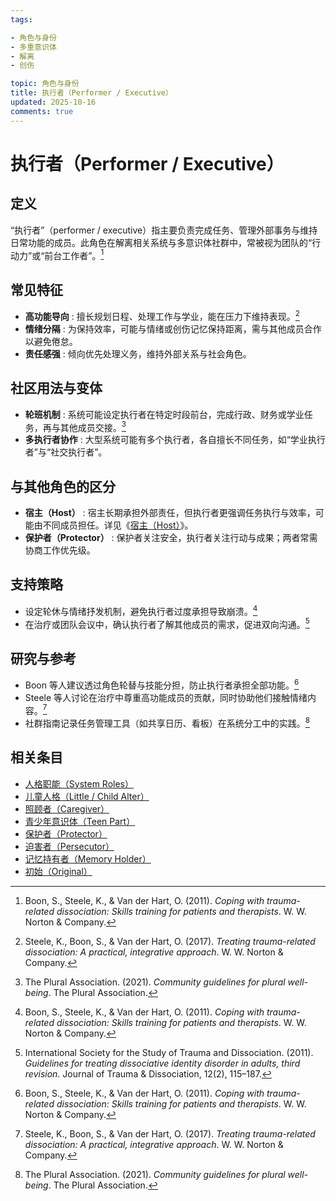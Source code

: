 ```yaml
---
tags:

- 角色与身份
- 多重意识体
- 解离
- 创伤

topic: 角色与身份
title: 执行者（Performer / Executive）
updated: 2025-10-16
comments: true
---
```


# 执行者（Performer / Executive）

## 定义

“执行者”（performer / executive）指主要负责完成任务、管理外部事务与维持日常功能的成员。此角色在解离相关系统与多意识体社群中，常被视为团队的“行动力”或“前台工作者”。[^boon2011]

## 常见特征

- **高功能导向** : 擅长规划日程、处理工作与学业，能在压力下维持表现。[^steele2017]
- **情绪分隔** : 为保持效率，可能与情绪或创伤记忆保持距离，需与其他成员合作以避免倦怠。
- **责任感强** : 倾向优先处理义务，维持外部关系与社会角色。

## 社区用法与变体

- **轮班机制** : 系统可能设定执行者在特定时段前台，完成行政、财务或学业任务，再与其他成员交接。[^thepluralassociation2021]
- **多执行者协作** : 大型系统可能有多个执行者，各自擅长不同任务，如“学业执行者”与“社交执行者”。

## 与其他角色的区分

- **宿主（Host）** : 宿主长期承担外部责任，但执行者更强调任务执行与效率，可能由不同成员担任。详见《[宿主（Host）](Host.md)》。
- **保护者（Protector）** : 保护者关注安全，执行者关注行动与成果；两者常需协商工作优先级。

## 支持策略

- 设定轮休与情绪抒发机制，避免执行者过度承担导致崩溃。[^boon2011]
- 在治疗或团队会议中，确认执行者了解其他成员的需求，促进双向沟通。[^isstd2011]

## 研究与参考

- Boon 等人建议透过角色轮替与技能分担，防止执行者承担全部功能。[^boon2011]
- Steele 等人讨论在治疗中尊重高功能成员的贡献，同时协助他们接触情绪内容。[^steele2017]
- 社群指南记录任务管理工具（如共享日历、看板）在系统分工中的实践。[^thepluralassociation2021]

[^boon2011]: Boon, S., Steele, K., & Van der Hart, O. (2011). *Coping with trauma-related dissociation: Skills training for patients and therapists*. W. W. Norton & Company.
[^steele2017]: Steele, K., Boon, S., & Van der Hart, O. (2017). *Treating trauma-related dissociation: A practical, integrative approach*. W. W. Norton & Company.
[^thepluralassociation2021]: The Plural Association. (2021). *Community guidelines for plural well-being*. The Plural Association.
[^isstd2011]: International Society for the Study of Trauma and Dissociation. (2011). *Guidelines for treating dissociative identity disorder in adults, third revision*. Journal of Trauma & Dissociation, 12(2), 115–187.

## 相关条目

- [人格职能（System Roles）](System-Roles.md)
- [儿童人格（Little / Child Alter）](Child-Alter.md)
- [照顾者（Caregiver）](Caregiver.md)
- [青少年意识体（Teen Part）](Teen-Alter.md)
- [保护者（Protector）](Protector.md)
- [迫害者（Persecutor）](Persecutor.md)
- [记忆持有者（Memory Holder）](Memory-Holder.md)
- [初始（Original）](Original.md)
